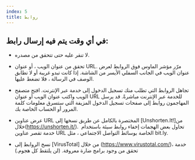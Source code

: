 ```yaml
---
index: 5
title: روابط
---
```

## في أي وقت يتم فيه إرسال رابط:

* لا تنقر عليه حتى تتحقق من مصدره.

* تحقق من عنوان الويب ، أو عنوان URL. مرّر مؤشر الماوس فوق الروابط لعرض عنوان الويب في الجانب السفلي الأيسر من الشاشة. إذا كانت تبدو غريبة أو لا تطابق الوصف في الرسالة ، فلا تضغط عليها.

* تجاهل الروابط التي تطلب منك تسجيل الدخول إلى خدمة عبر الإنترنت. افتح متصفح الويب واكتب عنوان الويب أو عنوان URL للخدمة عبر الإنترنت مباشرةً. قد يرسل المهاجمون روابط إلى صفحات تسجيل الدخول المزيفة التي ستسرق معلومات كلمة المرور أو الحساب الخاصة بك.

* عرض عناوين URL المختصرة بالكامل عن طريق نسخها إلى [Unshorten.It!]من خلال(https://unshorten.it/). 
تحاول بعض الهجمات إخفاء روابط سيئة باستخدام خدمة تقصر عناوين URL الخاصة بوسائط التواصل الاجتماعي ، مثل bit.ly.

* نسخ الروابط إلى [VirusTotal] من خلال  (https://www.virustotal.com/)، خدمة تحقق من وجود برامج ضارة معروفة. (لن يلتقط كل هجوم.)